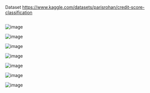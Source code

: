 Dataset
https://www.kaggle.com/datasets/parisrohan/credit-score-classification
##

![image](https://github.com/user-attachments/assets/af1333ee-005b-407a-8ebf-93f6a8c511eb)

![image](https://github.com/user-attachments/assets/c726d4d2-568e-49b8-a84d-8ed6f36bcfdd)

![image](https://github.com/user-attachments/assets/2850fe56-5297-4a87-88e9-a8d0d3864942)

![image](https://github.com/user-attachments/assets/bb88f1cd-b4dd-4160-b0ed-98ab58ec705b)


![image](https://github.com/user-attachments/assets/a945a411-ce76-49f0-a037-3569ff9ca3cd)

![image](https://github.com/user-attachments/assets/6d5efe2b-5139-4ad2-8a5f-a54108dbc896)


![image](https://github.com/user-attachments/assets/b389a67a-4fc1-49bd-ab4e-83e244410e28)
